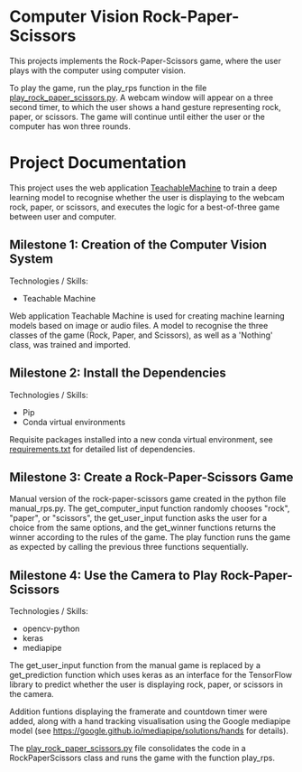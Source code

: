 # Computer Vision Rock-Paper-Scissors

This projects implements the Rock-Paper-Scissors game, where the user plays with the computer using computer vision.

To play the game, run the play_rps function in the file [play_rock_paper_scissors.py](https://github.com/tuttonluke/aicore_computer_vision_project/blob/main/play_rock_paper_scissors.py). A webcam window will appear on a three second timer, to which the user shows a hand gesture representing rock, paper, or scissors. The game will continue until either the user or the computer has won three rounds.

# Project Documentation

This project uses the web application [TeachableMachine](https://teachablemachine.withgoogle.com/train) to train a deep learning model to recognise whether the user is displaying to the webcam rock, paper, or scissors, and executes the logic for a best-of-three game between user and computer.

## Milestone 1: Creation of the Computer Vision System
Technologies / Skills:
- Teachable Machine

Web application Teachable Machine is used for creating machine learning models based on image or audio files. A model to recognise the three classes of the game (Rock, Paper, and Scissors), as well as a 'Nothing' class, was trained and imported.

## Milestone 2: Install the Dependencies
Technologies / Skills:
- Pip
- Conda virtual environments

Requisite packages installed into a new conda virtual environment, see [requirements.txt](https://github.com/tuttonluke/Computer_Vision_Rock_Paper_Scissors/blob/main/requirements.txt) for
detailed list of dependencies.

## Milestone 3: Create a Rock-Paper-Scissors Game
 
 Manual version of the rock-paper-scissors game created in the python file manual_rps.py. The get_computer_input function randomly chooses "rock", "paper", or "scissors", the get_user_input function asks the user for a choice from the same options, and the get_winner functions returns the winner according to the rules of the game. The play function runs the game as expected by calling the previous three functions sequentially.

 ## Milestone 4: Use the Camera to Play Rock-Paper-Scissors
 Technologies / Skills:
 - opencv-python
 - keras
 - mediapipe

 The get_user_input function from the manual game is replaced by a get_prediction function which uses keras as an interface for the TensorFlow library to predict whether the user is displaying rock, paper, or scissors in the camera.

 Addition funtions displaying the framerate and countdown timer were added, along with a hand tracking visualisation using the Google mediapipe model (see
 https://google.github.io/mediapipe/solutions/hands for details).

 The [play_rock_paper_scissors.py](https://github.com/tuttonluke/aicore_computer_vision_project/blob/main/play_rock_paper_scissors.py) file consolidates the code in a RockPaperScissors class and runs the game with the function play_rps.
